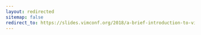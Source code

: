 ```yaml
---
layout: redirected
sitemap: false
redirect_to: https://slides.vimconf.org/2018/a-brief-introduction-to-vim-orgmode.pdf
---
```

